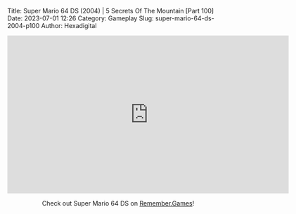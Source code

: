 Title: Super Mario 64 DS (2004) | 5 Secrets Of The Mountain [Part 100]
Date: 2023-07-01 12:26
Category: Gameplay
Slug: super-mario-64-ds-2004-p100
Author: Hexadigital

<center><iframe src="https://www.youtube.com/embed/WfE_gxOKips?feature=oembed" allow="accelerometer; autoplay; encrypted-media; gyroscope; picture-in-picture" width="640" height="360" frameborder="0"></iframe>

Check out Super Mario 64 DS on [Remember.Games](https://remember.games/game/2250/super-mario-64-ds/)!</center>